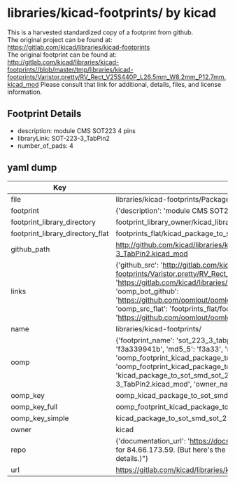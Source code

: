 # libraries/kicad-footprints/ by kicad  
This is a harvested standardized copy of a footprint from github.  
The original project can be found at:  
https://gitlab.com/kicad/libraries/kicad-footprints  
The original footprint can be found at:
http://gitlab.com/kicad/libraries/kicad-footprints//blob/master/tmp/libraries/kicad-footprints/Varistor.pretty/RV_Rect_V25S440P_L26.5mm_W8.2mm_P12.7mm.kicad_mod
Please consult that link for additional, details, files, and license information.  
## Footprint Details
* description: module CMS SOT223 4 pins  
* libraryLink: SOT-223-3_TabPin2  
* number_of_pads: 4  
## yaml dump  
| Key | Value |  
| --- | --- |  
| file | libraries/kicad-footprints/Package_TO_SOT_SMD.pretty/SOT-223-3_TabPin2.kicad_mod |  
| footprint | {'description': 'module CMS SOT223 4 pins', 'libraryLink': 'SOT-223-3_TabPin2', 'number_of_pads': 4} |  
| footprint_library_directory | footprint_library_owner/kicad_libraries/kicad-footprints/ |  
| footprint_library_directory_flat | footprints_flat/kicad_package_to_sot_smd_sot_223_3_tabpin2/working |  
| github_path | http://github.com/kicad/libraries/kicad-footprints//blob/master/tmp/libraries/kicad-footprints/Package_TO_SOT_SMD.pretty/SOT-223-3_TabPin2.kicad_mod |  
| links | {'github_src': 'http://gitlab.com/kicad/libraries/kicad-footprints//blob/master/tmp/libraries/kicad-footprints/Varistor.pretty/RV_Rect_V25S440P_L26.5mm_W8.2mm_P12.7mm.kicad_mod', 'github_src_repo': 'https://gitlab.com/kicad/libraries/kicad-footprints', 'oomp_bot': 'footprints/kicad_package_to_sot_smd_sot_223_3_tabpin2/working', 'oomp_bot_github': 'https://github.com/oomlout/oomlout_oomp_footprint_bot/tree/main/footprints/kicad_package_to_sot_smd_sot_223_3_tabpin2/working', 'oomp_src_flat': 'footprints_flat/footprints_flat/kicad_package_to_sot_smd_sot_223_3_tabpin2/working', 'oomp_src_flat_github': 'https://github.com/oomlout/oomlout_oomp_footprint_src/tree/main/footprints_flat/kicad_package_to_sot_smd_sot_223_3_tabpin2/working'} |  
| name | libraries/kicad-footprints/ |  
| oomp | {'footprint_name': 'sot_223_3_tabpin2', 'library_name': 'package_to_sot_smd', 'md5': 'f3a339941bb3df4065711501afd4c2f7', 'md5_10': 'f3a339941b', 'md5_5': 'f3a33', 'md5_6': 'f3a339', 'oomp_key': 'oomp_kicad_package_to_sot_smd_sot_223_3_tabpin2', 'oomp_key_extra': 'oomp_footprint_kicad_package_to_sot_smd_sot_223_3_tabpin2', 'oomp_key_full': 'oomp_footprint_kicad_package_to_sot_smd_sot_223_3_tabpin2_f3a339', 'oomp_key_simple': 'kicad_package_to_sot_smd_sot_223_3_tabpin2', 'original_filename': 'libraries/kicad-footprints/Package_TO_SOT_SMD.pretty/SOT-223-3_TabPin2.kicad_mod', 'owner_name': 'kicad'} |  
| oomp_key | oomp_kicad_package_to_sot_smd_sot_223_3_tabpin2 |  
| oomp_key_full | oomp_footprint_kicad_package_to_sot_smd_sot_223_3_tabpin2 |  
| oomp_key_simple | kicad_package_to_sot_smd_sot_223_3_tabpin2 |  
| owner | kicad |  
| repo | {'documentation_url': 'https://docs.github.com/rest/overview/resources-in-the-rest-api#rate-limiting', 'message': "API rate limit exceeded for 84.66.173.59. (But here's the good news: Authenticated requests get a higher rate limit. Check out the documentation for more details.)"} |  
| url | https://gitlab.com/kicad/libraries/kicad-footprints |  

